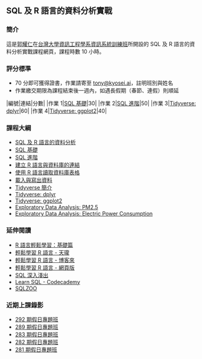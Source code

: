 ## SQL 及 R 語言的資料分析實戰

### 簡介

這是[郭耀仁](https://www.facebook.com/yaojen.kuo.1)在[台灣大學資訊工程學系資訊系統訓練班](https://www.csie.ntu.edu.tw/train/)所開設的 SQL 及 R 語言的資料分析實戰課程網頁，課程時數 10 小時。

### 評分標準

- 70 分即可獲得證書，作業請寄至 tony@kyosei.ai，註明班別與姓名
- 作業繳交期限為課程結束後一週內，如遇長假期（春節、連假）則順延

|編號|連結|分數|
|作業 1|[SQL 基礎](http://yaojenkuo.io/r-sql-train/sql_basic.slides#/7)|30|
|作業 2|[SQL 進階](http://yaojenkuo.io/r-sql-train/sql_advanced.slides.html#/9)|50|
|作業 3|[Tidyverse: dplyr](http://yaojenkuo.io/r-sql-train/intro_2_dplyr.html#/5)|60|
|作業 4|[Tidyverse: ggplot2](http://yaojenkuo.io/r-sql-train/intro_2_ggplot2.html#/6)|40|

### 課程大綱

- [SQL 及 R 語言的資料分析](http://yaojenkuo.io/r-sql-train/intro.html)
- [SQL 基礎](http://yaojenkuo.io/r-sql-train/sql_basic.slides.html)
- [SQL 進階](http://yaojenkuo.io/r-sql-train/sql_advanced.slides.html)
- [建立 R 語言與資料庫的連結](http://yaojenkuo.io/r-sql-train/chapter03.slides.html)
- [使用 R 語言讀取資料庫表格](http://yaojenkuo.io/r-sql-train/chapter04.slides.html)
- [載入與寫出資料](http://yaojenkuo.io/r-sql-train/import_export.html)
- [Tidyverse 簡介](http://yaojenkuo.io/r-sql-train/intro_2_tidyverse.html)
- [Tidyverse: dplyr](http://yaojenkuo.io/r-sql-train/intro_2_dplyr.html)
- [Tidyverse: ggplot2](http://yaojenkuo.io/r-sql-train/intro_2_ggplot2.html)
- [Exploratory Data Analysis: PM2.5](http://yaojenkuo.io/r-sql-train/jhu_eda_w4.html)
- [Exploratory Data Analysis: Electric Power Consumption](http://yaojenkuo.io/r-sql-train/jhu_eda_w1.html)

### 延伸閱讀

- [R 語言輕鬆學習：基礎篇](https://www.udemy.com/learn-r-the-easy-way-1/?couponCode=LEARNR)
- [輕鬆學習 R 語言 - 天瓏](https://www.tenlong.com.tw/products/9789864764822)
- [輕鬆學習 R 語言 - 博客來](http://www.books.com.tw/products/0010763975)
- [輕鬆學習 R 語言 - 網頁版](http://www.learn-r-the-easy-way.tw/)
- [SQL 深入淺出](http://www.books.com.tw/products/0010391205)
- [Learn SQL - Codecademy](https://www.codecademy.com/learn/learn-sql)
- [SQLZOO](https://sqlzoo.net/)

### 近期上課錄影

- [292 期假日專題班](https://www.youtube.com/playlist?list=PLEq7iw5uOtuUG7fWiaqzjs8HIfoKkrPz9)
- [289 期假日專題班](https://www.youtube.com/playlist?list=PLEq7iw5uOtuXEWJm9TADaFDcInLmbc48K)
- [283 期假日專題班](https://www.youtube.com/playlist?list=PLEq7iw5uOtuX5pQmw0xGzsCmyIolwJGRk)
- [282 期假日專題班](https://www.youtube.com/playlist?list=PLEq7iw5uOtuUe-CQMzCK7us5_rRHgEhPe)
- [281 期假日專題班](https://www.youtube.com/playlist?list=PLEq7iw5uOtuW8Baw4NYZc6VjKBt7kySXH)